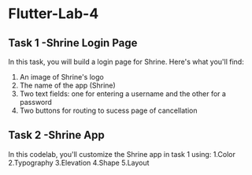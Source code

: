 # Flutter-Lab-4


## Task 1  -Shrine Login Page
In this task, you will build a login page for Shrine. Here's what you'll find:
1. An image of Shrine's logo
2. The name of the app (Shrine)
3. Two text fields: one for entering a username and the other for a password
4. Two buttons for routing to sucess page of cancellation



## Task 2  -Shrine App
In this codelab, you'll customize the Shrine app in task 1 using:
1.Color
2.Typography
3.Elevation
4.Shape
5.Layout
